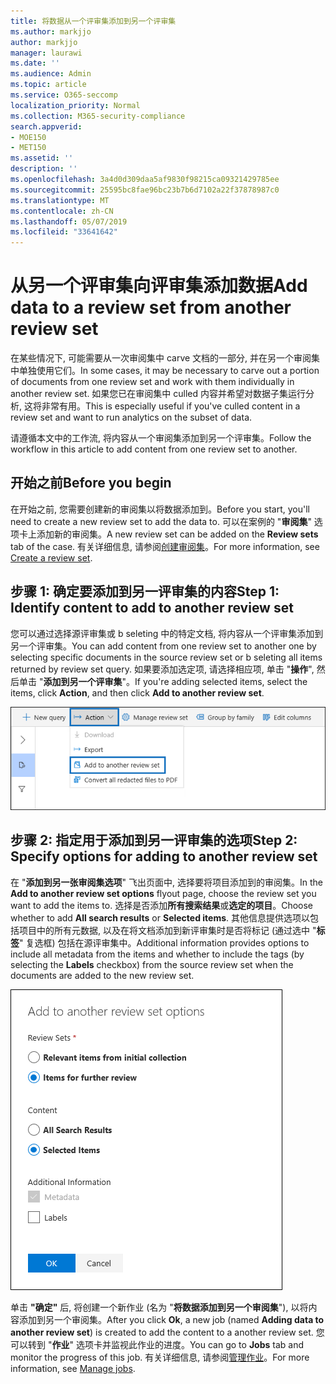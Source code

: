 ```yaml
---
title: 将数据从一个评审集添加到另一个评审集
ms.author: markjjo
author: markjjo
manager: laurawi
ms.date: ''
ms.audience: Admin
ms.topic: article
ms.service: O365-seccomp
localization_priority: Normal
ms.collection: M365-security-compliance
search.appverid:
- MOE150
- MET150
ms.assetid: ''
description: ''
ms.openlocfilehash: 3a4d0d309daa5af9830f98215ca09321429785ee
ms.sourcegitcommit: 25595bc8fae96bc23b7b6d7102a22f37878987c0
ms.translationtype: MT
ms.contentlocale: zh-CN
ms.lasthandoff: 05/07/2019
ms.locfileid: "33641642"
---
```

# <a name="add-data-to-a-review-set-from-another-review-set"></a><span data-ttu-id="b338d-102">从另一个评审集向评审集添加数据</span><span class="sxs-lookup"><span data-stu-id="b338d-102">Add data to a review set from another review set</span></span>

<span data-ttu-id="b338d-103">在某些情况下, 可能需要从一次审阅集中 carve 文档的一部分, 并在另一个审阅集中单独使用它们。</span><span class="sxs-lookup"><span data-stu-id="b338d-103">In some cases, it may be necessary to carve out a portion of documents from one review set and work with them individually in another review set.</span></span>  <span data-ttu-id="b338d-104">如果您已在审阅集中 culled 内容并希望对数据子集运行分析, 这将非常有用。</span><span class="sxs-lookup"><span data-stu-id="b338d-104">This is especially useful if you've culled content in a review set and want to run analytics on the subset of data.</span></span>

<span data-ttu-id="b338d-105">请遵循本文中的工作流, 将内容从一个审阅集添加到另一个评审集。</span><span class="sxs-lookup"><span data-stu-id="b338d-105">Follow the workflow in this article to add content from one review set to another.</span></span>

## <a name="before-you-begin"></a><span data-ttu-id="b338d-106">开始之前</span><span class="sxs-lookup"><span data-stu-id="b338d-106">Before you begin</span></span>

<span data-ttu-id="b338d-107">在开始之前, 您需要创建新的审阅集以将数据添加到。</span><span class="sxs-lookup"><span data-stu-id="b338d-107">Before you start, you'll need to create a new review set to add the data to.</span></span>  <span data-ttu-id="b338d-108">可以在案例的 "**审阅集**" 选项卡上添加新的审阅集。</span><span class="sxs-lookup"><span data-stu-id="b338d-108">A new review set can be added on the **Review sets** tab of the case.</span></span> <span data-ttu-id="b338d-109">有关详细信息, 请参阅[创建审阅集](managing-review-sets.md#create-a-review-set)。</span><span class="sxs-lookup"><span data-stu-id="b338d-109">For more information, see [Create a review set](managing-review-sets.md#create-a-review-set).</span></span>

## <a name="step-1-identify-content-to-add-to-another-review-set"></a><span data-ttu-id="b338d-110">步骤 1: 确定要添加到另一评审集的内容</span><span class="sxs-lookup"><span data-stu-id="b338d-110">Step 1: Identify content to add to another review set</span></span>

<span data-ttu-id="b338d-111">您可以通过选择源评审集或 b seleting 中的特定文档, 将内容从一个评审集添加到另一个评审集。</span><span class="sxs-lookup"><span data-stu-id="b338d-111">You can add content from one review set to another one by selecting specific documents in the source review set or b seleting all items returned by review set query.</span></span>  <span data-ttu-id="b338d-112">如果要添加选定项, 请选择相应项, 单击 "**操作**", 然后单击 "**添加到另一个评审集**"。</span><span class="sxs-lookup"><span data-stu-id="b338d-112">If you're adding selected items, select the items, click **Action**, and then click **Add to another review set**.</span></span>

![添加到另一评审集](../media/64f2a4d4-eba3-4ab3-a3ba-d519feea3142.png)

## <a name="step-2-specify-options-for-adding-to-another-review-set"></a><span data-ttu-id="b338d-114">步骤 2: 指定用于添加到另一评审集的选项</span><span class="sxs-lookup"><span data-stu-id="b338d-114">Step 2: Specify options for adding to another review set</span></span>

<span data-ttu-id="b338d-115">在 "**添加到另一张审阅集选项**" 飞出页面中, 选择要将项目添加到的审阅集。</span><span class="sxs-lookup"><span data-stu-id="b338d-115">In the **Add to another review set options** flyout page, choose the review set you want to add the items to.</span></span> <span data-ttu-id="b338d-116">选择是否添加**所有搜索结果**或**选定的项目**。</span><span class="sxs-lookup"><span data-stu-id="b338d-116">Choose whether to add **All search results** or **Selected items**.</span></span>  <span data-ttu-id="b338d-117">其他信息提供选项以包括项目中的所有元数据, 以及在将文档添加到新评审集时是否将标记 (通过选中 "**标签**" 复选框) 包括在源评审集中。</span><span class="sxs-lookup"><span data-stu-id="b338d-117">Additional information provides options to include all metadata from the items and whether to include the tags (by selecting the **Labels** checkbox) from the source review set when the documents are added to the new review set.</span></span>  

![添加到另一评审集](../media/6440ee44-68fd-44d7-b43a-3a477345525c.png)

<span data-ttu-id="b338d-119">单击 **"确定"** 后, 将创建一个新作业 (名为 "**将数据添加到另一个审阅集**"), 以将内容添加到另一个审阅集。</span><span class="sxs-lookup"><span data-stu-id="b338d-119">After you click **Ok**, a new job (named **Adding data to another review set**) is created to add the content to a another review set.</span></span>  <span data-ttu-id="b338d-120">您可以转到 "**作业**" 选项卡并监视此作业的进度。</span><span class="sxs-lookup"><span data-stu-id="b338d-120">You can go to **Jobs** tab and monitor the progress of this job.</span></span> <span data-ttu-id="b338d-121">有关详细信息, 请参阅[管理作业](managing-jobs-ediscovery20.md)。</span><span class="sxs-lookup"><span data-stu-id="b338d-121">For more information, see [Manage jobs](managing-jobs-ediscovery20.md).</span></span>
